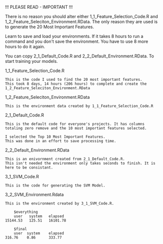 !!! PLEASE READ - IMPORTANT !!!

There is no reason you should alter either 1_1_Feature_Selection_Code.R and 1_2_Feature_Seleciton_Environment.RData.
The only reason they are used is to generate the 20 Most Important Features.

Learn to save and load your environments. If it takes 8 hours to run a command and you don't save the environment.
You have to use 8 more hours to do it again.

You can copy 2_1_Default_Code.R and 2_2_Default_Environment.RData. To start training your models.

1_1_Feature_Selection_Code.R

    This is the code I used to find the 20 most important features.
    This took 8 days, 14 hours (206 hours) to complete and create the 1_2_Feature_Seleciton_Environment.RData

1_2_Feature_Seleciton_Environment.RData

    This is the environment data created by 1_1_Feature_Selection_Code.R

2_1_Default_Code.R

    This is the default code for everyone's projects. It has columns totaling zero remove and the 10 most important features selected.

    I selected the Top 10 Most Important Features.
    This was done in an effort to save processing time.

2_2_Default_Environment.RData

    This is an enivornment created from 2_1_Default_Code.R.
    This isn't needed the environment only takes seconds to finish. It is here to be consistant.

3_1_SVM_Code.R

    This is the code for generating the SVM Model.

3_2_SVM_Environment.Rdata

    This is the environment created by 3_1_SVM_Code.R.
    
        $everything
        user   system   elapsed 
    15144.53   125.51   16101.78 

        $final
        user  system    elapsed 
    316.76    0.86      333.77
    